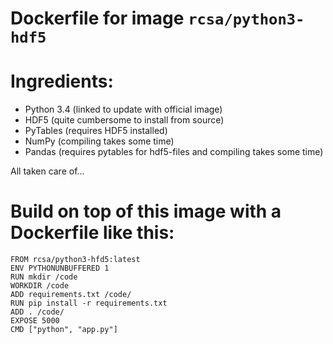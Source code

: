 # Dockerfile for image `rcsa/python3-hdf5`

# Ingredients:

- Python 3.4 (linked to update with official image)
- HDF5 (quite cumbersome to install from source)
- PyTables (requires HDF5 installed)
- NumPy (compiling takes some time)
- Pandas (requires pytables for hdf5-files and compiling takes some time)

All taken care of...

# Build on top of this image with a Dockerfile like this:

    FROM rcsa/python3-hfd5:latest
    ENV PYTHONUNBUFFERED 1
    RUN mkdir /code
    WORKDIR /code
    ADD requirements.txt /code/
    RUN pip install -r requirements.txt
    ADD . /code/
    EXPOSE 5000
    CMD ["python", "app.py"]
